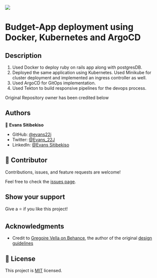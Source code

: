 ![](https://img.shields.io/badge/Microverse-blueviolet)

# Budget-App deployment using Docker, Kubernetes and ArgoCD



## Description
1. Used Docker to deploy ruby on rails app along with postgresDB.
2. Deployed the same application using Kubernetes. Used Minikube for cluster deployment and implemented an ingress controller as well.
3. Used ArgoCD for GitOps implementation.
4. Used Tekton to build responsive pipelines for the devops process.
   
Original Repository owner has been credited below
## Authors

👤 **Evans Sitibekiso**

- GitHub: [@evans22j](https://github.com/evans22j)
- Twitter: [@Evans_22J](https://twitter.com/Evans_22J)
- LinkedIn: [@Evans Sitibekiso](https://www.linkedin.com/in/evans-sitibekiso/)

## 🤝 Contributor


Contributions, issues, and feature requests are welcome!

Feel free to check the [issues page](https://github.com/evans22j/Budget-App/issues).

## Show your support

Give a ⭐️ if you like this project!

## Acknowledgments

- Credit to [Gregoire Vella on Behance](https://www.behance.net/gregoirevella), the author of the original [design guidelines](https://www.behance.net/gallery/19759151/Snapscan-iOs-design-and-branding?tracking_source=)


## 📝 License

This project is [MIT](./MIT.md) licensed.
